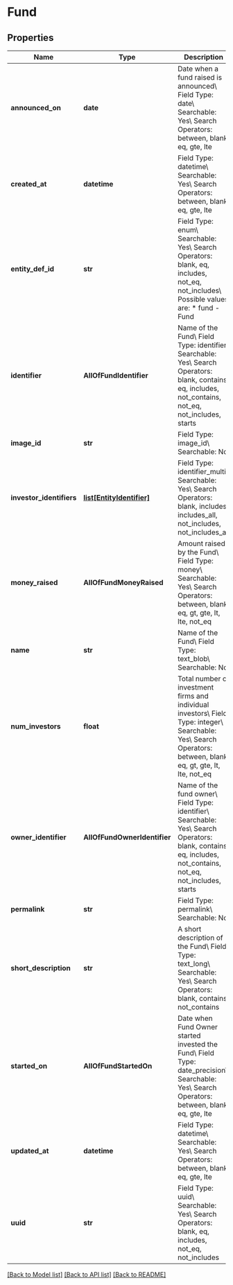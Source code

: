 # Fund

## Properties
Name | Type | Description | Notes
------------ | ------------- | ------------- | -------------
**announced_on** | **date** | Date when a fund raised is announced\\ Field Type: date\\ Searchable: Yes\\ Search Operators: between, blank, eq, gte, lte  | [optional] 
**created_at** | **datetime** | Field Type: datetime\\ Searchable: Yes\\ Search Operators: between, blank, eq, gte, lte  | [optional] 
**entity_def_id** | **str** | Field Type: enum\\ Searchable: Yes\\ Search Operators: blank, eq, includes, not_eq, not_includes\\ Possible values are:  * fund - Fund  | [optional] 
**identifier** | **AllOfFundIdentifier** | Name of the Fund\\ Field Type: identifier\\ Searchable: Yes\\ Search Operators: blank, contains, eq, includes, not_contains, not_eq, not_includes, starts  | 
**image_id** | **str** | Field Type: image_id\\ Searchable: No  | [optional] 
**investor_identifiers** | [**list[EntityIdentifier]**](EntityIdentifier.md) | Field Type: identifier_multi\\ Searchable: Yes\\ Search Operators: blank, includes, includes_all, not_includes, not_includes_all  | [optional] 
**money_raised** | **AllOfFundMoneyRaised** | Amount raised by the Fund\\ Field Type: money\\ Searchable: Yes\\ Search Operators: between, blank, eq, gt, gte, lt, lte, not_eq  | [optional] 
**name** | **str** | Name of the Fund\\ Field Type: text_blob\\ Searchable: No  | [optional] 
**num_investors** | **float** | Total number of investment firms and individual investors\\ Field Type: integer\\ Searchable: Yes\\ Search Operators: between, blank, eq, gt, gte, lt, lte, not_eq  | [optional] 
**owner_identifier** | **AllOfFundOwnerIdentifier** | Name of the fund owner\\ Field Type: identifier\\ Searchable: Yes\\ Search Operators: blank, contains, eq, includes, not_contains, not_eq, not_includes, starts  | [optional] 
**permalink** | **str** | Field Type: permalink\\ Searchable: No  | [optional] 
**short_description** | **str** | A short description of the Fund\\ Field Type: text_long\\ Searchable: Yes\\ Search Operators: blank, contains, not_contains  | [optional] 
**started_on** | **AllOfFundStartedOn** | Date when Fund Owner started invested the Fund\\ Field Type: date_precision\\ Searchable: Yes\\ Search Operators: between, blank, eq, gte, lte  | [optional] 
**updated_at** | **datetime** | Field Type: datetime\\ Searchable: Yes\\ Search Operators: between, blank, eq, gte, lte  | [optional] 
**uuid** | **str** | Field Type: uuid\\ Searchable: Yes\\ Search Operators: blank, eq, includes, not_eq, not_includes  | [optional] 

[[Back to Model list]](../README.md#documentation-for-models) [[Back to API list]](../README.md#documentation-for-api-endpoints) [[Back to README]](../README.md)

